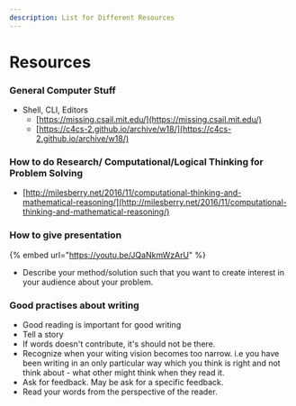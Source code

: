 ```yaml
---
description: List for Different Resources
---
```


# Resources

### General Computer Stuff

* Shell, CLI, Editors
  * [https://missing.csail.mit.edu/](https://missing.csail.mit.edu/) 
  * [https://c4cs-2.github.io/archive/w18/](https://c4cs-2.github.io/archive/w18/)

### How to do Research/ Computational/Logical Thinking for Problem Solving

* [http://milesberry.net/2016/11/computational-thinking-and-mathematical-reasoning/](http://milesberry.net/2016/11/computational-thinking-and-mathematical-reasoning/)

### How to give presentation

{% embed url="https://youtu.be/JQaNkmWzArU" %}

* Describe your method/solution such that you want to create interest in your audience about your problem. 

### Good practises about writing

* Good reading is important for good writing
* Tell a story
* If words doesn't contribute, it's should not be there.
* Recognize when your witing vision becomes too narrow. i.e you have been writing in an only particular way which you think is right and not think about - what other might think when they read it.
* Ask for feedback. May be ask for a specific feedback.
* Read your words from the perspective of the reader. 



